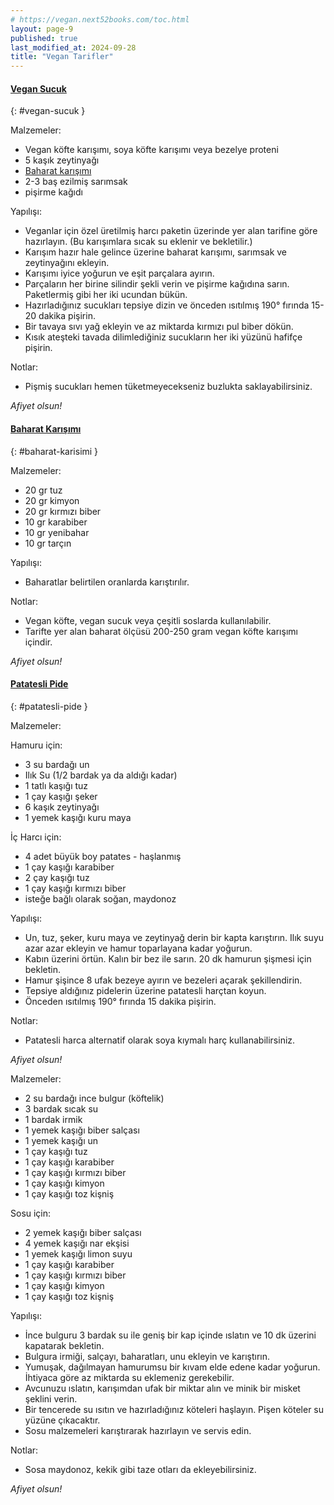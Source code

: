 ```yaml
---
# https://vegan.next52books.com/toc.html
layout: page-9
published: true
last_modified_at: 2024-09-28
title: "Vegan Tarifler"
---
```


#### [Vegan Sucuk](#vegan-sucuk)

{: #vegan-sucuk }

Malzemeler:

- Vegan köfte karışımı, soya köfte karışımı veya bezelye proteni
- 5 kaşık zeytinyağı
- [Baharat karışımı](/baharat-karisimi)
- 2-3 baş ezilmiş sarımsak
- pişirme kağıdı

Yapılışı:

- Veganlar için özel üretilmiş harcı paketin üzerinde yer alan tarifine göre hazırlayın. (Bu karışımlara sıcak su eklenir ve bekletilir.)
- Karışım hazır hale gelince üzerine baharat karışımı, sarımsak ve zeytinyağını ekleyin.
- Karışımı iyice yoğurun ve eşit parçalara ayırın.
- Parçaların her birine silindir şekli verin ve pişirme kağıdına sarın. Paketlermiş gibi her iki ucundan bükün.
- Hazırladığınız sucukları tepsiye dizin ve önceden ısıtılmış 190° fırında 15-20 dakika pişirin.
- Bir tavaya sıvı yağ ekleyin ve az miktarda kırmızı pul biber dökün.
- Kısık ateşteki tavada dilimlediğiniz sucukların her iki yüzünü hafifçe pişirin.

Notlar:

- Pişmiş sucukları hemen tüketmeyecekseniz buzlukta saklayabilirsiniz.

<i>Afiyet olsun!</i>

#### [Baharat Karışımı](#baharat-karisimi)

{: #baharat-karisimi }

Malzemeler:

- 20 gr tuz
- 20 gr kimyon
- 20 gr kırmızı biber
- 10 gr karabiber
- 10 gr yenibahar
- 10 gr tarçın

Yapılışı:

- Baharatlar belirtilen oranlarda karıştırılır.

Notlar:

- Vegan köfte, vegan sucuk veya çeşitli soslarda kullanılabilir.
- Tarifte yer alan baharat ölçüsü 200-250 gram vegan köfte karışımı içindir.

<i>Afiyet olsun!</i>

#### [Patatesli Pide](#patatesli-pide)

{: #patatesli-pide }

Malzemeler:

Hamuru için:

- 3 su bardağı un
- Ilık Su (1/2 bardak ya da aldığı kadar)
- 1 tatlı kaşığı tuz
- 1 çay kaşığı şeker
- 6 kaşık zeytinyağı
- 1 yemek kaşığı kuru maya

İç Harcı için:

- 4 adet büyük boy patates - haşlanmış
- 1 çay kaşığı karabiber
- 2 çay kaşığı tuz
- 1 çay kaşığı kırmızı biber
- isteğe bağlı olarak soğan, maydonoz

Yapılışı:

- Un, tuz, şeker, kuru maya ve zeytinyağ derin bir kapta karıştırın. Ilık suyu azar azar ekleyin ve hamur toparlayana kadar yoğurun.
- Kabın üzerini örtün. Kalın bir bez ile sarın. 20 dk hamurun şişmesi için bekletin.
- Hamur şişince 8 ufak bezeye ayırın ve bezeleri açarak şekillendirin.
- Tepsiye aldığınız pidelerin üzerine patatesli harçtan koyun.
- Önceden ısıtılmış 190° fırında 15 dakika pişirin.

Notlar:

- Patatesli harca alternatif olarak soya kıymalı harç kullanabilirsiniz.

<i>Afiyet olsun!</i>

Malzemeler:

- 2 su bardağı ince bulgur (köftelik)
- 3 bardak sıcak su
- 1 bardak irmik
- 1 yemek kaşığı biber salçası
- 1 yemek kaşığı un
- 1 çay kaşığı tuz
- 1 çay kaşığı karabiber
- 1 çay kaşığı kırmızı biber
- 1 çay kaşığı kimyon
- 1 çay kaşığı toz kişniş

Sosu için:

- 2 yemek kaşığı biber salçası
- 4 yemek kaşığı nar ekşisi
- 1 yemek kaşığı limon suyu
- 1 çay kaşığı karabiber
- 1 çay kaşığı kırmızı biber
- 1 çay kaşığı kimyon
- 1 çay kaşığı toz kişniş

Yapılışı:

- İnce bulguru 3 bardak su ile geniş bir kap içinde ıslatın ve 10 dk üzerini kapatarak bekletin.
- Bulgura irmiği, salçayı, baharatları, unu ekleyin ve karıştırın.
- Yumuşak, dağılmayan hamurumsu bir kıvam elde edene kadar yoğurun. İhtiyaca göre az miktarda su eklemeniz gerekebilir.
- Avcunuzu ıslatın, karışımdan ufak bir miktar alın ve minik bir misket şeklini verin.
- Bir tencerede su ısıtın ve hazırladığınız köteleri haşlayın. Pişen köteler su yüzüne çıkacaktır.
- Sosu malzemeleri karıştırarak hazırlayın ve servis edin.

Notlar:

- Sosa maydonoz, kekik gibi taze otları da ekleyebilirsiniz.

<i>Afiyet olsun!</i>
